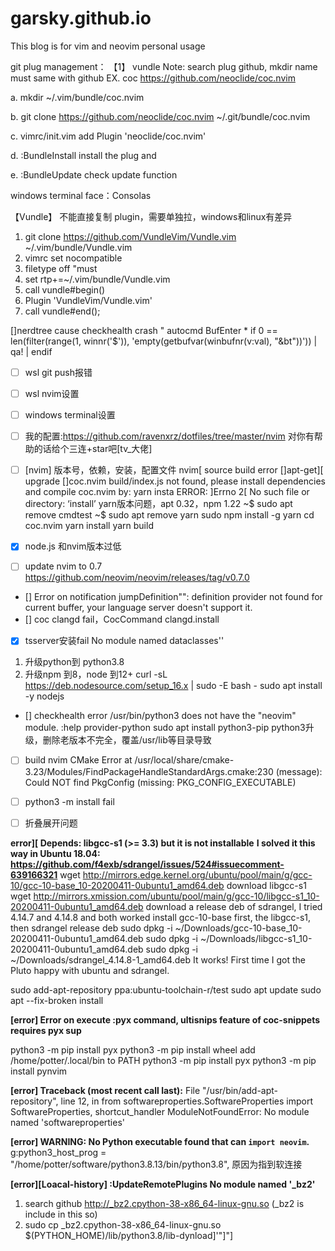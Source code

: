 # garsky.github.io

This blog is for vim and neovim personal usage

git plug management：
【1】 vundle
Note: search plug github, mkdir name must same with github
EX. coc https://github.com/neoclide/coc.nvim

a. mkdir ~/.vim/bundle/coc.nvim

b. git clone https://github.com/neoclide/coc.nvim ~/.git/bundle/coc.nvim

c. vimrc/init.vim add Plugin 'neoclide/coc.nvim'

d. :BundleInstall  install the plug and 

e. :BundleUpdate check update function


windows terminal 
face：Consolas

【Vundle】 不能直接复制 plugin，需要单独拉，windows和linux有差异
1. git clone https://github.com/VundleVim/Vundle.vim ~/.vim/bundle/Vundle.vim
2. vimrc set nocompatible
3. filetype off  "must
4. set rtp+=~/.vim/bundle/Vundle.vim
5. call vundle#begin()
6. Plugin 'VundleVim/Vundle.vim'
7. call vundle#end();

[]nerdtree cause checkhealth crash
" autocmd BufEnter * if 0 == len(filter(range(1, winnr('$')), 'empty(getbufvar(winbufnr(v:val), "&bt"))')) | qa! | endif

- [ ] wsl git push报错
- [ ] wsl nvim设置
- [ ] windows terminal设置
- [ ] 我的配置:https://github.com/ravenxrz/dotfiles/tree/master/nvim 对你有帮助的话给个三连+star吧[tv_大佬]
- [ ] [nvim] 版本号，依赖，安装，配置文件
nvim[ source build error
[]apt-get][ upgrade 
[]coc.nvim build/index.js not found, please install dependencies and compile coc.nvim by: yarn insta
ERROR: ]Errno 2[ No such file or directory: ‘install’
yarn版本问题，apt 0.32，npm 1.22
~$ sudo apt remove cmdtest
~$ sudo apt remove yarn
sudo npm install -g yarn
cd coc.nvim
yarn install
yarn build

- [x] node.js 和nvim版本过低
- [ ] update nvim to 0.7
https://github.com/neovim/neovim/releases/tag/v0.7.0

- []  Error on notification jumpDefinition"": definition provider not found for current buffer, your language server doesn't support it.
- [] coc clangd fail，CocCommand clangd.install

- [x] tsserver安装fail  No module named dataclasses''
1. 升级python到  python3.8
2. 升级npm 到8，node 到12+
curl -sL https://deb.nodesource.com/setup_16.x | sudo -E bash -
sudo apt install -y nodejs

- [] checkhealth error  /usr/bin/python3 does not have the "neovim" module. :help provider-python
sudo apt install python3-pip
python3升级，删除老版本不完全，覆盖/usr/lib等目录导致

- [ ] build nvim
CMake Error at /usr/local/share/cmake-3.23/Modules/FindPackageHandleStandardArgs.cmake:230 (message): 
    Could NOT find PkgConfig (missing: PKG_CONFIG_EXECUTABLE)

- [ ] python3 -m install fail
- [ ] 折叠展开问题

**error][ Depends: libgcc-s1 (>= 3.3) but it is not installable**
**I solved it this way in Ubuntu 18.04:**
**https://github.com/f4exb/sdrangel/issues/524#issuecomment-639166321**
wget http://mirrors.edge.kernel.org/ubuntu/pool/main/g/gcc-10/gcc-10-base_10-20200411-0ubuntu1_amd64.deb
download libgcc-s1
wget http://mirrors.xmission.com/ubuntu/pool/main/g/gcc-10/libgcc-s1_10-20200411-0ubuntu1_amd64.deb
download a release deb of sdrangel, I tried 4.14.7 and 4.14.8 and both worked
install gcc-10-base first, the libgcc-s1, then sdrangel release deb
sudo dpkg -i ~/Downloads/gcc-10-base_10-20200411-0ubuntu1_amd64.deb
sudo dpkg -i ~/Downloads/libgcc-s1_10-20200411-0ubuntu1_amd64.deb
sudo dpkg -i ~/Downloads/sdrangel_4.14.8-1_amd64.deb
It works! First time I got the Pluto happy with ubuntu and sdrangel.

sudo add-apt-repository ppa:ubuntu-toolchain-r/test
sudo apt update
sudo apt --fix-broken install

**[error] Error on execute :pyx command, ultisnips feature of coc-snippets requires pyx sup**

python3 -m pip install pyx
python3 -m pip install wheel
add /home/potter/.local/bin to PATH 
python3 -m pip install pyx
python3 -m pip install pynvim

**[error] Traceback (most recent call last):**
File "/usr/bin/add-apt-repository", line 12, in <module>
from softwareproperties.SoftwareProperties import SoftwareProperties, shortcut_handler
ModuleNotFoundError: No module named 'softwareproperties'

**[error] WARNING: No Python executable found that can `import neovim`.**
g:python3_host_prog = "/home/potter/software/python3.8.13/bin/python3.8", 原因为指到软连接

**[error][Loacal-history] :UpdateRemotePlugins    No module named '_bz2'**
1. search github http://_bz2.cpython-38-x86_64-linux-gnu.so (_bz2 is include in this so)
2. sudo cp _bz2.cpython-38-x86_64-linux-gnu.so $(PYTHON_HOME)/lib/python3.8/lib-dynload]'"]"]
